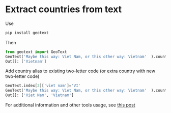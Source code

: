 # Extract countries from text
Use
```python
pip install geotext
```
Then
```python
from geotext import GeoText
GeoText('Maybe this way: Viet Nam, or this other way: Vietnam'  ).countries
Out[]: ['Vietnam']
```
Add country alias to existing two-letter code (or extra country with new two-letter code)
```python
GeoText.index[2]['viet nam']='VI'
GeoText('Maybe this way: Viet Nam, or this other way: Vietnam'  ).countries
Out[]: ['Viet Nam', 'Vietnam']
```
For additional information and other tools usage, see [this post](https://iwpnd.pw/articles/2020-02/flashgeotext-library)
